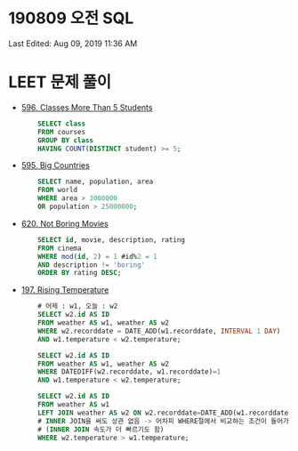 # 190809 오전 SQL

Last Edited: Aug 09, 2019 11:36 AM

# LEET 문제 풀이

- [596. Classes More Than 5 Students](https://leetcode.com/problems/classes-more-than-5-students/)
    ```sql
        SELECT class
        FROM courses
        GROUP BY class
        HAVING COUNT(DISTINCT student) >= 5;
    ```
- [595. Big Countries](https://leetcode.com/problems/big-countries/)
    ```sql
        SELECT name, population, area
        FROM world
        WHERE area > 3000000
        OR population > 25000000;
    ```
- [620. Not Boring Movies](https://leetcode.com/problems/not-boring-movies/)
    ```sql
        SELECT id, movie, description, rating
        FROM cinema
        WHERE mod(id, 2) = 1 #id%2 = 1
        AND description != 'boring'
        ORDER BY rating DESC;
    ```
- [197. Rising Temperature](https://leetcode.com/problems/rising-temperature/)
    ```sql
        # 어제 : w1, 오늘 : w2
        SELECT w2.id AS ID
        FROM weather AS w1, weather AS w2
        WHERE w2.recorddate = DATE_ADD(w1.recorddate, INTERVAL 1 DAY)
        AND w1.temperature < w2.temperature;
    ```
    ```sql
        SELECT w2.id AS ID
        FROM weather AS w1, weather AS w2
        WHERE DATEDIFF(w2.recorddate, w1.recorddate)=1
        AND w1.temperature < w2.temperature;
    ```
    ```sql
        SELECT w2.id AS ID
        FROM weather AS w1
        LEFT JOIN weather AS w2 ON w2.recorddate=DATE_ADD(w1.recorddate, INTERVAL 1 DAY)
        # INNER JOIN을 써도 상관 없음 -> 어차피 WHERE절에서 비교하는 조건이 들어가기 때문에
        # (INNER JOIN 속도가 더 빠르기도 함)
        WHERE w2.temperature > w1.temperature;
    ```